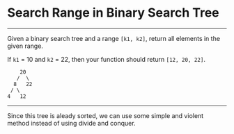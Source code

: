 # Search Range in Binary Search Tree
---

Given a binary search tree and a range `[k1, k2]`, return all elements in the given range.

If `k1` = 10 and `k2` = 22, then your function should return `[12, 20, 22]`.
```
    20
   /  \
  8   22
 / \
4   12
```
---
Since this tree is aleady sorted, we can use some simple and violent method instead of using divide and conquer.
